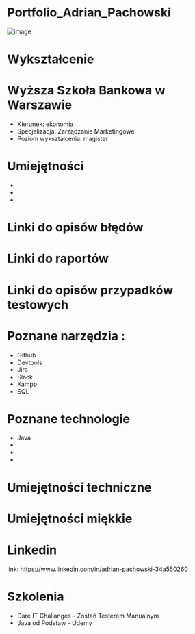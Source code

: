 # Portfolio_Adrian_Pachowski #
![image](https://user-images.githubusercontent.com/119878644/220167339-a2315677-ad70-4d5b-b6fb-f40a26dc9e55.png)

# Wykształcenie

# Wyższa Szkoła Bankowa w Warszawie #

- Kierunek: ekonomia
- Specjalizacja: Zarządzanie Marketingowe
- Poziom wykształcenia: magister

# Umiejętności 

-
-
- 

# Linki do opisów błędów

# Linki do raportów

# Linki do opisów przypadków testowych


# Poznane narzędzia :

- Github
- Devtools
- Jira
- Slack
- Xampp
- SQL

# Poznane technologie

- Java
-
-
-
# Umiejętności techniczne

# Umiejętności miękkie


# Linkedin 

link: https://www.linkedin.com/in/adrian-pachowski-34a550260

# Szkolenia

- Dare IT Challanges - Zostań Testerem Manualnym
- Java od Podstaw - Udemy 



